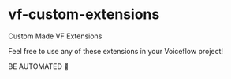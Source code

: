 # vf-custom-extensions
Custom Made VF Extensions

Feel free to use any of these extensions in your Voiceflow project!

BE AUTOMATED 🤖
